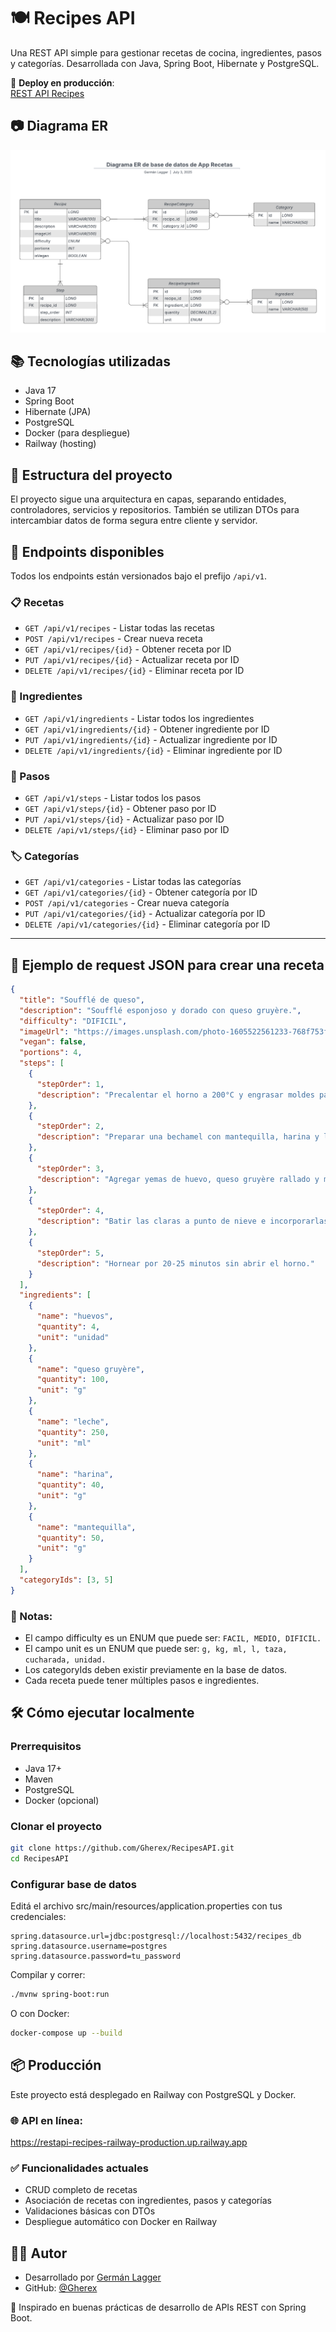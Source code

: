 # 🍽️ Recipes API

Una REST API simple para gestionar recetas de cocina, ingredientes, pasos y categorías. Desarrollada con Java, Spring Boot, Hibernate y PostgreSQL.

🚀 **Deploy en producción**:  
[REST API Recipes](https://restapi-recipes.up.railway.app/api/v1/recipes)

## 📷 Diagrama ER
![Diagrama ER de App Recetas](images/Diagrama_ER_de_App_Recetas.png)

## 📚 Tecnologías utilizadas

- Java 17
- Spring Boot
- Hibernate (JPA)
- PostgreSQL
- Docker (para despliegue)
- Railway (hosting)

## 📂 Estructura del proyecto

El proyecto sigue una arquitectura en capas, separando entidades, controladores, servicios y repositorios. También se utilizan DTOs para intercambiar datos de forma segura entre cliente y servidor.

## 📌 Endpoints disponibles

Todos los endpoints están versionados bajo el prefijo `/api/v1`.

### 📋 Recetas
- `GET /api/v1/recipes` - Listar todas las recetas
- `POST /api/v1/recipes` - Crear nueva receta
- `GET /api/v1/recipes/{id}` - Obtener receta por ID
- `PUT /api/v1/recipes/{id}` - Actualizar receta por ID
- `DELETE /api/v1/recipes/{id}` - Eliminar receta por ID

### 🧂 Ingredientes
- `GET /api/v1/ingredients` - Listar todos los ingredientes
- `GET /api/v1/ingredients/{id}` - Obtener ingrediente por ID
- `PUT /api/v1/ingredients/{id}` - Actualizar ingrediente por ID
- `DELETE /api/v1/ingredients/{id}` - Eliminar ingrediente por ID

### 🧾 Pasos
- `GET /api/v1/steps` - Listar todos los pasos
- `GET /api/v1/steps/{id}` - Obtener paso por ID
- `PUT /api/v1/steps/{id}` - Actualizar paso por ID
- `DELETE /api/v1/steps/{id}` - Eliminar paso por ID

### 🏷️ Categorías
- `GET /api/v1/categories` - Listar todas las categorías
- `GET /api/v1/categories/{id}` - Obtener categoría por ID
- `POST /api/v1/categories` - Crear nueva categoría
- `PUT /api/v1/categories/{id}` - Actualizar categoría por ID
- `DELETE /api/v1/categories/{id}` - Eliminar categoría por ID
---

## 🧪 Ejemplo de request JSON para crear una receta

```json
{
  "title": "Soufflé de queso",
  "description": "Soufflé esponjoso y dorado con queso gruyère.",
  "difficulty": "DIFICIL",
  "imageUrl": "https://images.unsplash.com/photo-1605522561233-768f753f5a4c?q=80&w=1374&auto=format&fit=crop&ixlib=rb-4.1.0&ixid=M3wxMjA3fDB8MHxwaG90by1wYWdlfHx8fGVufDB8fHx8fA%3D%3D",
  "vegan": false,
  "portions": 4,
  "steps": [
    {
      "stepOrder": 1,
      "description": "Precalentar el horno a 200°C y engrasar moldes para soufflé."
    },
    {
      "stepOrder": 2,
      "description": "Preparar una bechamel con mantequilla, harina y leche."
    },
    {
      "stepOrder": 3,
      "description": "Agregar yemas de huevo, queso gruyère rallado y mezclar."
    },
    {
      "stepOrder": 4,
      "description": "Batir las claras a punto de nieve e incorporarlas con movimientos envolventes."
    },
    {
      "stepOrder": 5,
      "description": "Hornear por 20-25 minutos sin abrir el horno."
    }
  ],
  "ingredients": [
    {
      "name": "huevos",
      "quantity": 4,
      "unit": "unidad"
    },
    {
      "name": "queso gruyère",
      "quantity": 100,
      "unit": "g"
    },
    {
      "name": "leche",
      "quantity": 250,
      "unit": "ml"
    },
    {
      "name": "harina",
      "quantity": 40,
      "unit": "g"
    },
    {
      "name": "mantequilla",
      "quantity": 50,
      "unit": "g"
    }
  ],
  "categoryIds": [3, 5]
}
```

### 📌 Notas:

- El campo difficulty es un ENUM que puede ser: `FACIL, MEDIO, DIFICIL.`
- El campo unit es un ENUM que puede ser: `g, kg, ml, l, taza, cucharada, unidad.`
- Los categoryIds deben existir previamente en la base de datos.
- Cada receta puede tener múltiples pasos e ingredientes.

## 🛠️ Cómo ejecutar localmente

### Prerrequisitos
- Java 17+
- Maven
- PostgreSQL
- Docker (opcional)

### Clonar el proyecto

```bash
git clone https://github.com/Gherex/RecipesAPI.git
cd RecipesAPI
```
### Configurar base de datos
Editá el archivo src/main/resources/application.properties con tus credenciales:

```properties
spring.datasource.url=jdbc:postgresql://localhost:5432/recipes_db
spring.datasource.username=postgres
spring.datasource.password=tu_password
```

Compilar y correr:

```bash
./mvnw spring-boot:run
```
O con Docker:

```bash
docker-compose up --build
```
## 📦 Producción
Este proyecto está desplegado en Railway con PostgreSQL y Docker.

### 🌐 API en línea:
https://restapi-recipes-railway-production.up.railway.app

### ✅ Funcionalidades actuales

- CRUD completo de recetas
- Asociación de recetas con ingredientes, pasos y categorías
- Validaciones básicas con DTOs
- Despliegue automático con Docker en Railway

## 👨‍💻 Autor
- Desarrollado por [Germán Lagger](https://www.linkedin.com/in/germanlagger/)
- GitHub: [@Gherex](https://github.com/Gherex?tab=repositories)

🧠 Inspirado en buenas prácticas de desarrollo de APIs REST con Spring Boot.
